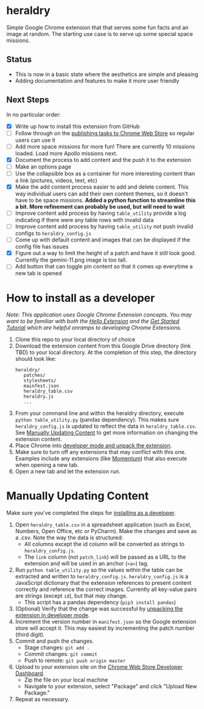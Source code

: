 # heraldry

Simple Google Chrome extension that that serves some fun facts and an image at random. The starting use case is to serve up some special space missions.

## Status
- This is now in a basic state where the aesthetics are simple and pleasing
- Adding documentation and features to make it more user friendly

## Next Steps
In no particular order: 
- [x] Write up how to install this extension from GitHub
- [ ] Follow through on the [publishing tasks to Chrome Web Store](https://developer.chrome.com/webstore/publish) so regular users can use it
- [ ] Add more space missions for more fun! There are currently 10 missions loaded. Load more Apollo missions next.
- [x] Document the process to add content and the push it to the extension
- [ ] Make an options page
- [ ] Use the collapsible box as a container for more interesting content than a link (pictures, videos, text, etc)
- [x] Make the add content process easier to add and delete content. This way individual users can add their own content themes, so it doesn't have to be space missions. **Added a python function to streamline this a bit. More refinement can probably be used, but will need to wait**
- [ ] Improve content add process by having `table_utility` provide a log indicating if there were any table rows with invalid data
- [ ] Improve content add process by having `table_utility` not push invalid configs to `heraldry_config.js`
- [ ] Come up with default content and images that can be displayed if the config file has issues
- [x] Figure out a way to limit the height of a patch and have it still look good. Currently the gemini-11.png image is too tall.
- [ ] Add button that can toggle pin content so that it comes up everytime a new tab is opened

# How to install as a developer
_Note: This application uses Google Chrome Extension concepts. You may want to be familiar with both the [Hello Extension](https://developer.chrome.com/extensions) and the [Get Started Tutorial](https://developer.chrome.com/extensions/getstarted) which are helpful onramps to developing Chrome Extensions._
1. Clone this repo to your local directory of choice
1. Download the extension content from this Google Drive directory (link TBD) to your local directory. At the completion of this step, the directory should look like:
   ```
   heraldry/  
      patches/  
      stylesheets/  
      mainfest.json  
      heraldry_table.csv  
      heraldry.js  
      ...  
   ```
1. From your command line and within the heraldry directory, execute `python table_utility.py` (pandas dependency). This makes sure `heraldry_config.js` is updated to reflect the data in `heraldry_table.csv`. See [Manually Updating Content](https://github.com/airvette/heraldry/blob/master/README.md#manually-updating-content) to get more information on changing the extension content. 
1. Place Chrome into [developer mode and unpack the extension](https://developer.chrome.com/extensions/getstarted#manifest).
1. Make sure to turn off any extensions that may conflict with this one. Examples include any extensions (like [Momentum](https://chrome.google.com/webstore/detail/momentum/laookkfknpbbblfpciffpaejjkokdgca?hl=en)) that also execute when opening a new tab.
1. Open a new tab and let the extension run.

# Manually Updating Content
Make sure you've completed the steps for [installing as a developer](https://github.com/airvette/heraldry/blob/master/README.md#how-to-install-as-a-developer).
1. Open `heraldry_table.csv` in a spreadsheet application (such as Excel, Numbers, Open Office, etc or PyCharm). Make the changes and save as a .csv. Note the way the data is structured: 
   - All columns except the id column will be converted as strings to `heraldry_config.js`. 
   - The `link` column (not `patch_link`) will be passed as a URL to the extension and will be used in an anchor (`<a>`) tag.
2. Run `python table_utility.py` so the values within the table can be extracted and written to `heraldry_config.js`. `heraldry_config.js` is a JavaScript dictionary that the extension references to present content correctly and reference the correct images. Currently all key-value pairs are strings (except `id`), but that may change.
   - This script has a pandas dependency (`pip3 install pandas`)
3. (Optional) Verify that the change was successful by [unpacking the extension in developer mode](https://developer.chrome.com/extensions/getstarted#manifest).
4. Increment the version number in `manifest.json` so the Google extension store will accept it. This may easiest by incrementing the patch number (third digit).
5. Commit and push the changes.
   - Stage changes: `git add .`
   - Commit changes: `git commit`
   - Push to remote: `git push origin master`
5. Upload to your extension site on the [Chrome Web Store Developer Dashboard](https://chrome.google.com/webstore/devconsole).
   - Zip the file on your local machine
   - Navigate to your extension, select "Package" and click "Upload New Package." 
4. Repeat as necessary.

